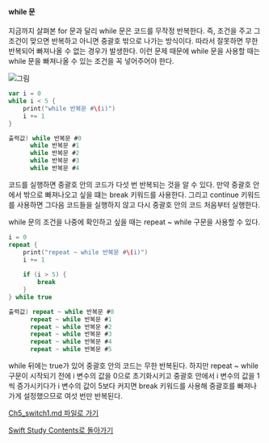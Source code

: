 #### while 문

지금까지 살펴본 for 문과 달리 while 문은 코드를 무작정 반복한다. 즉, 조건을 주고 그 조건이 맞으면 반복하고 아니면 중괄호 밖으로 나가는 방식이다.
따라서 잘못하면 무한 반복되어 빠져나올 수 없는 경우가 발생한다. 이런 문제 때문에 while 문을 사용할 때는 while 문을 빠져나올 수 있는 조건을 꼭 넣어주어야 한다.

![그림](https://user-images.githubusercontent.com/47494240/54860867-e3c5c180-4d63-11e9-8dbc-af5399ba95de.png)

```swift
var i = 0
while i < 5 {
    print("while 반복문 #\(i)")
    i += 1
}

출력값) while 반복문 #0
      while 반복문 #1
      while 반복문 #2
      while 반복문 #3
      while 반복문 #4
```
코드를 실행하면 중괄호 안의 코드가 다섯 번 반복되는 것을 알 수 있다. 만약 중괄호 안에서 밖으로 빠져나오고 싶을 떄는 break 키워드를 사용한다.
그리고 continue 키워드를 사용하면 그다음 코드들을 실행하지 않고 다시 중괄호 안의 코드 처음부터 실행한다.

while 문의 조건을 나중에 확인하고 싶을 때는 repeat ~ while 구문을 사용할 수 있다.
```swift
i = 0
repeat {
    print("repeat ~ while 반복문 #\(i)")
    i += 1
    
    if (i > 5) {
        break
    }
} while true

출력값) repeat ~ while 반복문 #0
      repeat ~ while 반복문 #1
      repeat ~ while 반복문 #2
      repeat ~ while 반복문 #3
      repeat ~ while 반복문 #4
      repeat ~ while 반복문 #5
```
while 뒤에는 true가 있어 중괄호 안의 코드는 무한 반복된다.
하지만 repeat ~ while 구문이 시작되기 전에 i 변수의 값을 0으로 초기화시키고 중괄호 안에서 i 변수의 값을 1씩 증가시키다가 i 변수의 값이 5보다 커지면 break 키워드를 사용해 중괄호를 빠져나가게 설정했으므로 여섯 번만 반복된다.


[Ch5_switch1.md 파일로 가기](https://github.com/ChunsuKim/SwiftStudy/blob/master/Ch5_switch1.md)

[Swift Study Contents로 돌아가기](https://github.com/ChunsuKim/SwiftStudy)
